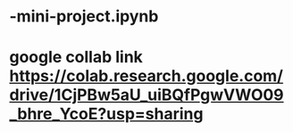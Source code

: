 # -mini-project.ipynb
# google collab link  https://colab.research.google.com/drive/1CjPBw5aU_uiBQfPgwVWO09_bhre_YcoE?usp=sharing
